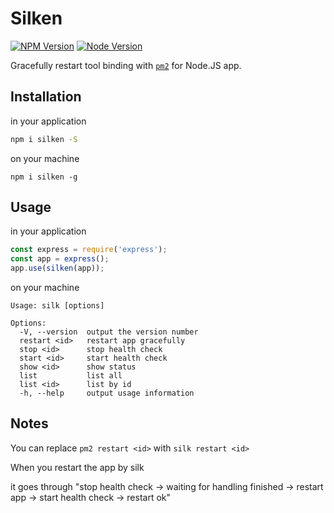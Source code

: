 # Silken

[![NPM Version][npm-image]][npm-url]
[![Node Version][node-image]][node-url]

Gracefully restart tool binding with [`pm2`](https://pm2.io/) for Node.JS app.

## Installation

in your application

```bash
npm i silken -S
```

on your machine

```
npm i silken -g
```

## Usage

in your application

```javascript
const express = require('express');
const app = express();
app.use(silken(app));
```

on your machine

```
Usage: silk [options]

Options:
  -V, --version  output the version number
  restart <id>   restart app gracefully
  stop <id>      stop health check
  start <id>     start health check
  show <id>      show status
  list           list all
  list <id>      list by id
  -h, --help     output usage information
```

## Notes

You can replace `pm2 restart <id>` with `silk restart <id>`

When you restart the app by silk

it goes through "stop health check -> waiting for handling finished -> restart app -> start health check -> restart ok"

[npm-image]: https://img.shields.io/npm/v/silken.svg
[npm-url]: https://www.npmjs.com/package/silken
[node-image]: https://img.shields.io/badge/node.js-%3E=8-brightgreen.svg
[node-url]: https://nodejs.org/download/
